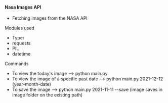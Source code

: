 #### Nasa Images API
- Fetching images from the NASA API

Modules used
  - Typer
  - requests
  - PIL
  - datetime


Commands
  - To view the today's image --> python main.py
  - To view the image of a specific past date --> python main.py 2021-12-12 (year-month-date)
  - To save the image --> python main.py 2021-11-11 --save (image saves in image folder on the existing path)
